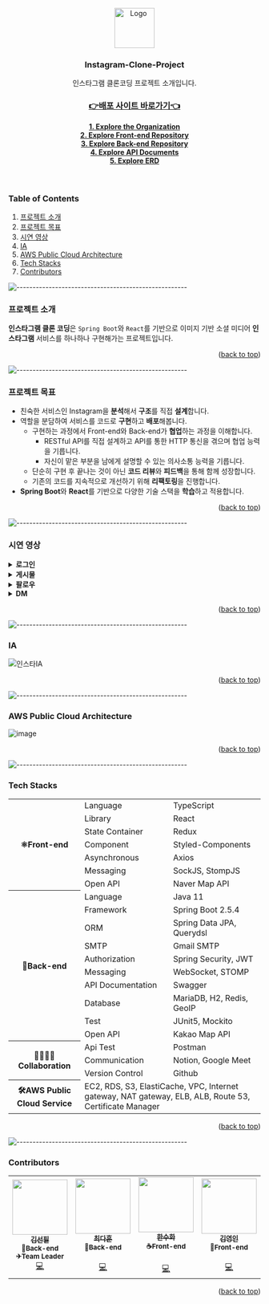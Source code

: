 <div id="top"></div>
<!--
*** Thanks for checking out the Best-README-Template. If you have a suggestion
*** that would make this better, please fork the repo and create a pull request
*** or simply open an issue with the tag "enhancement".
*** Don't forget to give the project a star!
*** Thanks again! Now go create something AMAZING! :D
-->

<!-- PROJECT SHIELDS -->
<!--
*** I'm using markdown "reference style" links for readability.
*** Reference links are enclosed in brackets [ ] instead of parentheses ( ).
*** See the bottom of this document for the declaration of the reference variables
*** for contributors-url, forks-url, etc. This is an optional, concise syntax you may use.
*** https://www.markdownguide.org/basic-syntax/#reference-style-links
-->
<!-- [![Contributors][contributors-shield]][contributors-url] -->
<!-- [![Forks][forks-shield]][forks-url]
[![Stargazers][stars-shield]][stars-url]
[![Issues][issues-shield]][issues-url]
[![Pull Requests][pr-shield]][pr-url]
[![MIT License][license-shield]][license-url] -->
<!-- PROJECT LOGO -->
<br />
<div align="center">
  <a href="https://github.com/Instagram-Clone-Coding">
    <img src="https://avatars.githubusercontent.com/u/90607105?s=200&v=4" alt="Logo" width="80" height="80">
  </a>

  <h3 align="center">Instagram-Clone-Project</h3>

  <p align="center">
    인스타그램 클론코딩 프로젝트 소개입니다.
    <br />
    <a href="http://ec2-3-36-185-121.ap-northeast-2.compute.amazonaws.com/"><h3>👉배포 사이트 바로가기👈</h3></a>
    <a href="https://github.com/Instagram-Clone-Coding"><strong>1. Explore the Organization</strong></a><br>
    <a href="https://github.com/Instagram-Clone-Coding/React_instagram_clone"><strong>2. Explore Front-end Repository</strong></a><br>
    <a href="https://github.com/Instagram-Clone-Coding/Spring_instagram-clone"><strong>3. Explore Back-end Repository</strong></a><br>
    <a href="http://ec2-3-36-185-121.ap-northeast-2.compute.amazonaws.com:8080/swagger-ui.html"><strong>4. Explore API Documents</strong></a><br>    
    <a href="https://www.erdcloud.com/d/ufv5P5mkEhpe2iStd"><strong>5. Explore ERD</strong></a><br>    
    <br />
    <br />
  </p>
</div>

<!-- TABLE OF CONTENTS -->
### Table of Contents
  <ol>
    <li><a href="#프로젝트-소개">프로젝트 소개</a></li>
    <li><a href="#프로젝트-목표">프로젝트 목표</a></li>
    <li><a href="#시연-영상">시연 영상</a></li>
    <li><a href="#ia">IA</a></li>
    <li><a href="#aws-public-cloud-architecture">AWS Public Cloud Architecture</a></li>
    <li><a href="#tech-stacks">Tech Stacks</a></li>
    <li><a href="#contributors">Contributors</a></li>
  </ol>


![-----------------------------------------------------](https://raw.githubusercontent.com/andreasbm/readme/master/assets/lines/rainbow.png)

### 프로젝트 소개

**인스타그램 클론 코딩**은 `Spring Boot`와 `React`를 기반으로 이미지 기반 소셜 미디어 **인스타그램** 서비스를 하나하나 구현해가는 프로젝트입니다.

<p align="right">(<a href="#top">back to top</a>)</p>

![-----------------------------------------------------](https://raw.githubusercontent.com/andreasbm/readme/master/assets/lines/rainbow.png)


### 프로젝트 목표

- 친숙한 서비스인 Instagram을 **분석**해서 **구조**를 직접 **설계**합니다.
- 역할을 분담하여 서비스를 코드로 **구현**하고 **배포**해봅니다.
    - 구현하는 과정에서 Front-end와 Back-end가 **협업**하는 과정을 이해합니다.
        - RESTful API를 직접 설계하고 API를 통한 HTTP 통신을 겪으며 협업 능력을 기릅니다.
        - 자신이 맡은 부분을 남에게 설명할 수 있는 의사소통 능력을 기릅니다.
    - 단순히 구현 후 끝나는 것이 아닌 **코드 리뷰**와 **피드백**을 통해 함께 성장합니다.
    - 기존의 코드를 지속적으로 개선하기 위해 **리팩토링**을 진행합니다.
- **Spring Boot**와 **React**를 기반으로 다양한 기술 스택을 **학습**하고 적용합니다.

<p align="right">(<a href="#top">back to top</a>)</p>

![-----------------------------------------------------](https://raw.githubusercontent.com/andreasbm/readme/master/assets/lines/rainbow.png)

### 시연 영상
<details>
  <summary><strong>로그인</strong></summary>
  
![로그인로그인활동로그아웃](https://user-images.githubusercontent.com/68049320/190650075-3ebe7287-33d6-4b40-b395-4ca964ecfc74.gif)
- 로그인
- 로그인 활동
- 로그아웃
</details>
<details>
  <summary><strong>게시물</strong></summary>
  
![게시물조회스크롤좋아요저장](https://user-images.githubusercontent.com/68049320/190650398-bfce3180-b1f6-47cb-87fe-ee7f184fcc5c.gif)
- 게시물 무한 스크롤 조회
- 게시물 좋아요
- 게시물 저장  

![게시물업로드](https://user-images.githubusercontent.com/68049320/190650750-ed2d046c-ae66-40c7-b13a-165806ddccb9.gif)
- 게시물 업로드
</details>
<details>
  <summary><strong>팔로우</strong></summary>
  
![팔로우언팔로우](https://user-images.githubusercontent.com/68049320/190650566-8221388d-6cab-4dc0-b23b-264fed3a38df.gif)
- 팔로우
- 언팔로우
</details>
<details>
  <summary><strong>DM</strong></summary>
  
  ![메세지보내기좋아요취소이미지](https://user-images.githubusercontent.com/68049320/190651667-5bd0b4d3-b348-47d8-ad91-68d1d87d5bf6.gif)
- 메시지 보내기/취소
- 메시지 좋아요/취소
- 이미지 보내기
- 채팅방 목록 조회
- 채팅방 조회
</details>

<p align="right">(<a href="#top">back to top</a>)</p>

![-----------------------------------------------------](https://raw.githubusercontent.com/andreasbm/readme/master/assets/lines/rainbow.png)

### IA
![인스타IA](https://user-images.githubusercontent.com/68049320/190657661-eac81a9f-1716-46bb-849e-9c763cc31496.png)

<p align="right">(<a href="#top">back to top</a>)</p>

![-----------------------------------------------------](https://raw.githubusercontent.com/andreasbm/readme/master/assets/lines/rainbow.png)

### AWS Public Cloud Architecture
![image](https://user-images.githubusercontent.com/68049320/193588720-04e11485-4d4c-4548-b747-2cfec3d264d1.png)

<p align="right">(<a href="#top">back to top</a>)</p>

![-----------------------------------------------------](https://raw.githubusercontent.com/andreasbm/readme/master/assets/lines/rainbow.png)

### Tech Stacks
<table>
	<tr><th rowspan="7">⚛Front-end</th><td>Language</td><td>TypeScript</td></tr>
	<tr><td>Library</td><td>React</td></tr>
	<tr><td>State Container</td><td>Redux</td></tr>
	<tr><td>Component</td><td>Styled-Components</td></tr>
	<tr><td>Asynchronous</td><td>Axios</td></tr>
	<tr><td>Messaging</td><td>SockJS, StompJS</td></tr>
	<tr><td>Open API</td><td>Naver Map API</td></tr>
	<tr><th rowspan="10">🌱Back-end</th><td>Language</td><td>Java 11</td></tr>
	<tr><td>Framework</td><td>Spring Boot 2.5.4</td></tr>
	<tr><td>ORM</td><td>Spring Data JPA, Querydsl</td></tr>
	<tr><td>SMTP</td><td>Gmail SMTP</td></tr>
	<tr><td>Authorization</td><td>Spring Security, JWT</td></tr>
	<tr><td>Messaging</td><td>WebSocket, STOMP</td></tr>
	<tr><td>API Documentation</td><td>Swagger</td></tr>
	<tr><td>Database</td><td>MariaDB, H2, Redis, GeoIP</td></tr>
	<tr><td>Test</td><td>JUnit5, Mockito</td></tr>
	<tr><td>Open API</td><td>Kakao Map API</td></tr>
	<tr><th rowspan="3">👨‍👩‍👦‍👦Collaboration</th><td>Api Test</td><td>Postman</td></tr>
	<tr><td>Communication</td><td>Notion, Google Meet</td></tr>
	<tr><td>Version Control</td><td>Github</td></tr>
	<tr><th>🛠AWS Public Cloud Service</th><td colspan="2">EC2, RDS, S3, ElastiCache, VPC, Internet gateway, NAT gateway, ELB, ALB, Route 53, Certificate Manager </td></tr>
</table>

<p align="right">(<a href="#top">back to top</a>)</p>

![-----------------------------------------------------](https://raw.githubusercontent.com/andreasbm/readme/master/assets/lines/rainbow.png)

### Contributors

<table>
  <tr>
    <td align="center">
      <a href="https://github.com/seonpilKim">
        <img src="https://avatars.githubusercontent.com/u/68049320?v=4" width="110px;" alt=""/><br />
        <sub><b>김선필</b></sub></a><br />
        <sub><b>🍪Back-end</b></sub></a><br />
        <sub><b>✈Team Leader</b></sub></a><br />
        <a href="https://github.com/seonpilKim" title="Code">💻</a>
    </td>
    <td align="center">
      <a href="https://github.com/bluetifulc">
        <img src="https://avatars.githubusercontent.com/u/58378676?v=4" width="110px;" alt=""/><br />
        <sub><b>최다훈</b></sub></a><br />
        <sub><b>🧀Back-end</b></sub></a><br />
	<sub><b></b></sub></a><br />
        <a href="https://github.com/bluetifulc" title="Code">💻</a>
    </td>
    <td align="center">
      <a href="https://github.com/live-small">
        <img src="https://avatars.githubusercontent.com/u/70274947?v=4" width="110px;" alt=""/><br />
        <sub><b>한수화</b></sub></a><br />
        <sub><b>☕Front-end</b></sub></a><br />  
	<sub><b></b></sub></a><br />
        <a href="https://github.com/live-small" title="Code">💻</a>
    </td>
    <td align="center">
      <a href="https://github.com/kimyoungyin">
        <img src="https://avatars.githubusercontent.com/u/78777345?v=4" width="110px;" alt=""/><br />
        <sub><b>김영인</b></sub></a><br />
        <sub><b>🍖Front-end</b></sub></a><br />    
	<sub><b></b></sub></a><br />
        <a href="https://github.com/kimyoungyin" title="Code">💻</a>
    </td>
  </tr>
</table>  

<p align="right">(<a href="#top">back to top</a>)</p>



<!-- MARKDOWN LINKS & IMAGES -->
<!-- https://www.markdownguide.org/basic-syntax/#reference-style-links -->

[contributors-shield]: https://img.shields.io/github/contributors/Instagram-Clone-Coding/Introduction.svg?style=for-the-badge
[contributors-url]: https://github.com/Instagram-Clone-Coding/Introduction/graphs/contributors
[forks-shield]: https://img.shields.io/github/forks/Instagram-Clone-Coding/Spring_instagram-clone.svg?style=for-the-badge
[forks-url]: https://github.com/Instagram-Clone-Coding/Spring_instagram-clone/network/members
[stars-shield]: https://img.shields.io/github/stars/Instagram-Clone-Coding/Spring_instagram-clone.svg?style=for-the-badge
[stars-url]: https://github.com/Instagram-Clone-Coding/Spring_instagram-clone/stargazers
[issues-shield]: https://img.shields.io/github/issues/Instagram-Clone-Coding/Spring_instagram-clone.svg?style=for-the-badge
[issues-url]: https://github.com/Instagram-Clone-Coding/Spring_instagram-clone/issues
[license-shield]: https://img.shields.io/github/license/Instagram-Clone-Coding/Spring_instagram-clone?style=for-the-badge
[license-url]: https://github.com/Instagram-Clone-Coding/Spring_instagram-clone/blob/develop/LICENSE.txt
[pr-shield]: https://img.shields.io/github/issues-pr/Instagram-Clone-Coding/Spring_instagram-clone?style=for-the-badge
[pr-url]: https://github.com/Instagram-Clone-Coding/Spring_instagram-clone/pulls
[product-screenshot]: images/screenshot.png
